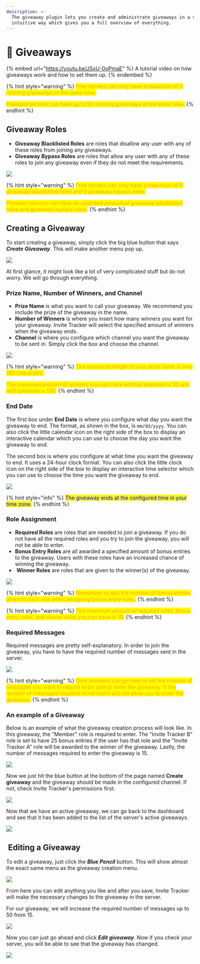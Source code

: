 ```yaml
---
description: >-
  The giveaway plugin lets you create and administrate giveaways in a very
  intuitive way which gives you a full overview of everything.
---
```


# 🎉 Giveaways



{% embed url="https://youtu.be/JSxU-0oPmaE" %}
A tutorial video on how giveaways work and how to set them up.
{% endembed %}

{% hint style="warning" %}
<mark style="color:orange;">Free servers can only have a maximum of 5 running giveaways at the same time.</mark>

<mark style="color:orange;">Premium servers can have up to 50 running giveaways at the same time.</mark>
{% endhint %}

## Giveaway Roles

* **Giveaway Blacklisted Roles** are roles that disallow any user with any of these roles from joining any giveaways.
* **Giveaway Bypass Roles** are roles that allow any user with any of these roles to join any giveaway even if they do not meet the requirements.

![](<../../.gitbook/assets/Giveaway Settings.png>)

{% hint style="warning" %}
<mark style="color:orange;">Free servers can only have a maximum of 5 giveaway-blacklisted roles and 5 giveaway bypass roles.</mark>

<mark style="color:orange;">Premium servers can have an unlimited amount of giveaway-blacklisted roles and giveaway bypass roles.</mark>
{% endhint %}

## Creating a Giveaway

To start creating a giveaway, simply click the big blue button that says _**Create Giveaway**_. This will make another menu pop up.

![](<../../.gitbook/assets/Giveaway Creation.png>)

At first glance, it might look like a lot of very complicated stuff but do not worry. We will go through everything.

### Prize Name, Number of Winners, and Channel

* **Prize Name** is what you want to call your giveaway. We recommend you include the prize of the giveaway in the name.
* **Number of Winners** is where you insert how many winners you want for your giveaway. Invite Tracker will select the specified amount of winners when the giveaway ends.
* **Channel** is where you configure which channel you want the giveaway to be sent in. Simply click the box and choose the channel.

![](<../../.gitbook/assets/Giveaway1 (1).png>)

{% hint style="warning" %}
<mark style="color:orange;">The maximum length of your prize name is only 190 characters.</mark>

<mark style="color:orange;">The maximum amount of winners you can have without premium is 20 and with premium is 100.</mark>
{% endhint %}

### End Date

The first box under **End Date** is where you configure what day you want the giveaway to end. The format, as shown in the box, is `mm/dd/yyyy`. You can also click the little calendar icon on the right side of the box to display an interactive calendar which you can use to choose the day you want the giveaway to end.

The second box is where you configure at what time you want the giveaway to end. It uses a 24-hour clock format. You can also click the little clock icon on the right side of the box to display an interactive time selector which you can use to choose the time you want the giveaway to end.

![](../../.gitbook/assets/Giveaway2.png)

{% hint style="info" %}
<mark style="color:blue;">The giveaway ends at the configured time in your time zone.</mark>
{% endhint %}

### Role Assignment

* **Required Roles** are roles that are needed to join a giveaway. If you do not have all the required roles and you try to join the giveaway, you will not be able to enter.
* **Bonus Entry Roles** are all awarded a specified amount of bonus entries to the giveaway. Users with these roles have an increased chance of winning the giveaway.
* <img src="../../.gitbook/assets/image (31).png" alt="" data-size="line"> **Winner Roles** are roles that are given to the winner(s) of the giveaway.

![](../../.gitbook/assets/Giveaway3.png)

{% hint style="warning" %}
<mark style="color:orange;">Remember to add the number of bonus entries given to each role when assigning bonus entry roles.</mark>
{% endhint %}

{% hint style="warning" %}
<mark style="color:orange;">The maximum amount of required roles, bonus entry roles, and winner roles you can have is 10.</mark>
{% endhint %}

### Required Messages

Required messages are pretty self-explanatory. In order to join the giveaway, you have to have the required number of messages sent in the server.

![](../../.gitbook/assets/Giveaway4.png)

{% hint style="warning" %}
<mark style="color:orange;">Only numbers can go here to set the number of messages you want to require to be able to enter the giveaway. If the number of messages required is not met it will not allow you to enter the giveaway.</mark>
{% endhint %}

### An example of a Giveaway

Below is an example of what the giveaway creation process will look like. In this giveaway, the "Member" role is required to enter. The "Invite Tracker B" role is set to have 25 bonus entries if the user has that role and the "Invite Tracker A" role will be awarded to the winner of the giveaway. Lastly, the number of messages required to enter the giveaway is 15.

![](<../../.gitbook/assets/Giveaway Create.png>)

Now we just hit the blue button at the bottom of the page named **Create giveaway** and the giveaway should be made in the configured channel. If not, check Invite Tracker's permissions first.

![](<../../.gitbook/assets/Giveaway Running (1).png>)

Now that we have an active giveaway, we can go back to the dashboard and see that it has been added to the list of the server's active giveaways.

![](<../../.gitbook/assets/Giveaway Edit Dash.png>)

## <img src="../../.gitbook/assets/image (59).png" alt="" data-size="line"> Editing a Giveaway

To edit a giveaway, just click the _**Blue Pencil**_ button. This will show almost the exact same menu as the giveaway creation menu.

![](<../../.gitbook/assets/Edit Giveaway.png>)

From here you can edit anything you like and after you save, Invite Tracker will make the necessary changes to the giveaway in the server.

For our giveaway, we will increase the required number of messages up to 50 from 15.

![](<../../.gitbook/assets/Edit Message.png>)

Now you can just go ahead and click _**Edit giveaway**_. Now if you check your server, you will be able to see that the giveaway has changed.

![](<../../.gitbook/assets/Edited Giveaway.png>)
